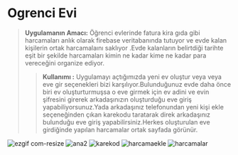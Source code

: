 # Ogrenci Evi 
 >**Uygulamanın Amacı:** Öğrenci evlerinde fatura kira gıda gibi harcamaları anlık olarak firebase veritabanında tutuyor ve evde kalan kişilerin ortak harcamalaını saklıyor .Evde kalanların  belirtdiği tarihte eşit bir şekilde harcamaları kimin ne kadar kime ne kadar para vereceğini organize ediyor.
 >>**Kullanımı :** Uygulamayı açtığımızda yeni ev oluştur veya veya eve gir seçenekleri bizi karşılıyor.Bulunduğunuz evde daha önce biri ev oluşturturmuşsa o eve girmek için ev adini ve evin şifresini girerek arkadaşınızın oluşturduğu eve giriş yapabiliyorsunuz.Yada arkadaşınız telefonundan yeni kişi ekle seçeneğinden çıkan karekodu taratarak direk arkadaşınız bulunduğu eve giriş yapabilirsiniz.Herkes oluşturulan eve girdiğinde yapılan harcamalar ortak sayfada görünür.


![ezgif com-resize](https://user-images.githubusercontent.com/47231687/76162124-71ecb080-614b-11ea-831c-f7cd90f5078f.png)
![ana2](https://user-images.githubusercontent.com/47231687/76162127-7fa23600-614b-11ea-96e4-eb7e3c067f85.png)
![karekod](https://user-images.githubusercontent.com/47231687/76162133-89c43480-614b-11ea-8bd1-addaea433992.png)
![harcamaekle](https://user-images.githubusercontent.com/47231687/76162135-9779ba00-614b-11ea-8c58-e8d01092e071.png)
![harcamalar](https://user-images.githubusercontent.com/47231687/76162138-a19bb880-614b-11ea-9ccc-8c77810a2f7e.png)


